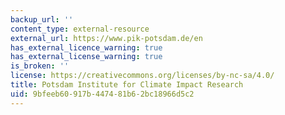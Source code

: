 ```yaml
---
backup_url: ''
content_type: external-resource
external_url: https://www.pik-potsdam.de/en
has_external_licence_warning: true
has_external_license_warning: true
is_broken: ''
license: https://creativecommons.org/licenses/by-nc-sa/4.0/
title: Potsdam Institute for Climate Impact Research
uid: 9bfeeb60-917b-4474-81b6-2bc18966d5c2
---
```

